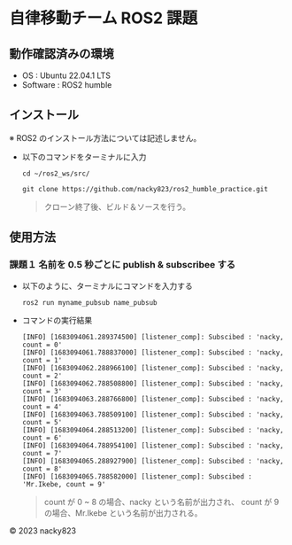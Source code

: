 # 自律移動チーム ROS2 課題

## 動作確認済みの環境

+ OS : Ubuntu 22.04.1 LTS
+ Software : ROS2 humble

## インストール

※ ROS2 のインストール方法については記述しません。

+ 以下のコマンドをターミナルに入力

    ```
    cd ~/ros2_ws/src/
    ```
    ```
    git clone https://github.com/nacky823/ros2_humble_practice.git
    ```

    > クローン終了後、ビルド＆ソースを行う。

## 使用方法

### 課題１ 名前を 0.5 秒ごとに publish & subscribee する

+ 以下のように、ターミナルにコマンドを入力する
    ```
    ros2 run myname_pubsub name_pubsub
    ```

+ コマンドの実行結果
    ```
    [INFO] [1683094061.289374500] [listener_comp]: Subscibed : 'nacky, count = 0'
    [INFO] [1683094061.788837000] [listener_comp]: Subscibed : 'nacky, count = 1'
    [INFO] [1683094062.288966100] [listener_comp]: Subscibed : 'nacky, count = 2'
    [INFO] [1683094062.788508800] [listener_comp]: Subscibed : 'nacky, count = 3'
    [INFO] [1683094063.288766800] [listener_comp]: Subscibed : 'nacky, count = 4'
    [INFO] [1683094063.788509100] [listener_comp]: Subscibed : 'nacky, count = 5'
    [INFO] [1683094064.288513200] [listener_comp]: Subscibed : 'nacky, count = 6'
    [INFO] [1683094064.788954100] [listener_comp]: Subscibed : 'nacky, count = 7'
    [INFO] [1683094065.288927900] [listener_comp]: Subscibed : 'nacky, count = 8'
    [INFO] [1683094065.788582000] [listener_comp]: Subscibed : 'Mr.Ikebe, count = 9'
    ```

    > count が 0 ~ 8 の場合、nacky という名前が出力され、
    count が 9 の場合、Mr.Ikebe という名前が出力される。
    

© 2023 nacky823
